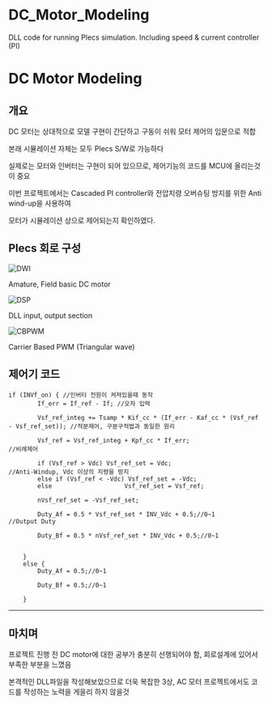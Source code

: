 # DC_Motor_Modeling
DLL code for running Plecs simulation. Including speed &amp; current controller (PI)

# DC Motor Modeling
## 개요
DC 모터는 상대적으로 모델 구현이 간단하고 구동이 쉬워 모터 제어의 입문으로 적합

본래 시뮬레이션 자체는 모두 Plecs S/W로 가능하다

실제로는 모터와 인버터는 구현이 되어 있으므로, 제어기능의 코드를 MCU에 올리는것이 중요

이번 프로젝트에서는 Cascaded PI controller와 전압지령 오버슈팅 방지를 위한 Anti wind-up을 사용하여

모터가 시뮬레이션 상으로 제어되는지 확인하였다.

## Plecs 회로 구성
![DWI](https://user-images.githubusercontent.com/125186303/222142383-0c5303de-87a7-488b-91a4-75bc38dc2c5d.jpg)

Amature, Field basic DC motor

![DSP](https://user-images.githubusercontent.com/125186303/222142488-0f225346-25c3-4866-b154-26bef193f21e.jpg)

DLL input, output section

![CBPWM](https://user-images.githubusercontent.com/125186303/222142544-26f8228f-d370-4870-a313-f7c4fd5197b8.jpg)

Carrier Based PWM (Triangular wave)

## 제어기 코드
```
if (INVf_on) { //인버터 전원이 켜져있을때 동작
		If_err = If_ref - If; //오차 입력

		Vsf_ref_integ += Tsamp * Kif_cc * (If_err - Kaf_cc * (Vsf_ref - Vsf_ref_set)); //적분제어, 구분구적법과 동일한 원리

		Vsf_ref = Vsf_ref_integ + Kpf_cc * If_err;                                     //비례제어

		if (Vsf_ref > Vdc) Vsf_ref_set = Vdc;                                          //Anti-Windup, Vdc 이상의 지령을 방지
		else if (Vsf_ref < -Vdc) Vsf_ref_set = -Vdc;
		else                    Vsf_ref_set = Vsf_ref;

		nVsf_ref_set = -Vsf_ref_set;

		Duty_Af = 0.5 * Vsf_ref_set * INV_Vdc + 0.5;//0~1                               //Output Duty 

		Duty_Bf = 0.5 * nVsf_ref_set * INV_Vdc + 0.5;//0~1


	}
	else {
		Duty_Af = 0.5;//0~1

		Duty_Bf = 0.5;//0~1

	}
```
---
## 마치며
프로젝트 진행 전 DC motor에 대한 공부가 충분히 선행되어야 함, 회로설계에 있어서 부족한 부분을 느꼈음

본격적인 DLL파일을 작성해보았으므로 더욱 복잡한 3상, AC 모터 프로젝트에서도 코드를 작성하는 노력을 게을리 하지 않을것
